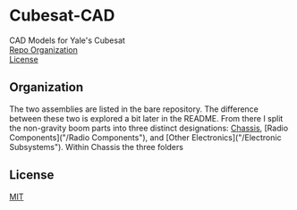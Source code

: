 # Cubesat-CAD
CAD Models for Yale's Cubesat <br />
[Repo Organization](README.md#Organization) <br />
[License](README.md#License) <br />
## Organization
  The two assemblies are listed in the bare repository. The difference between these two is explored a bit later in the README. From there I split the non-gravity boom parts into three distinct designations: [Chassis](/Chassis), [Radio Components]("/Radio Components"), and [Other Electronics]("/Electronic Subsystems"). Within Chassis the three folders



## License
[MIT](https://choosealicense.com/licenses/mit/)
